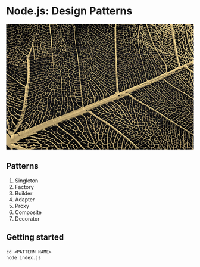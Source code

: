 # Node.js: Design Patterns

![](patterns.jpg)


## Patterns

1. Singleton 
2. Factory
3. Builder
4. Adapter
5. Proxy
6. Composite
7. Decorator


## Getting started

```shell
cd <PATTERN NAME>
node index.js
```
